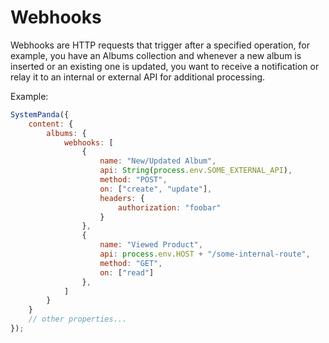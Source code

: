 # Webhooks
Webhooks are HTTP requests that trigger after a specified operation, for example, you have an Albums collection and whenever a new album is inserted or an existing one is updated, you want to receive a notification or relay it to an internal or external API for additional processing.

Example:
```js
SystemPanda({
	content: {
		albums: {
			webhooks: [
				{
					name: "New/Updated Album",
					api: String(process.env.SOME_EXTERNAL_API),
					method: "POST",
					on: ["create", "update"],
					headers: {
						authorization: "foobar"
					}
				},
				{
					name: "Viewed Product",
					api: process.env.HOST + "/some-internal-route",
					method: "GET",
					on: ["read"]
				},
			]
		}
	}
	// other properties...
});
```

